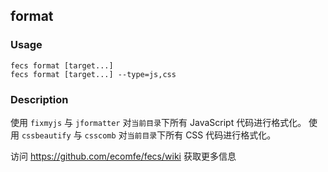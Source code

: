 format
---------
### Usage

    fecs format [target...]
    fecs format [target...] --type=js,css


### Description

使用 `fixmyjs` 与 `jformatter` 对`当前目录`下所有 JavaScript 代码进行格式化。
使用 `cssbeautify` 与 `csscomb` 对`当前目录`下所有 CSS 代码进行格式化。

访问 https://github.com/ecomfe/fecs/wiki 获取更多信息
